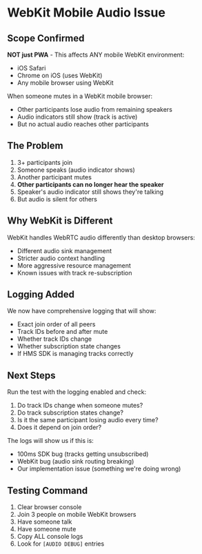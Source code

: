 # WebKit Mobile Audio Issue

## Scope Confirmed

**NOT just PWA** - This affects ANY mobile WebKit environment:
- iOS Safari
- Chrome on iOS (uses WebKit)
- Any mobile browser using WebKit

When someone mutes in a WebKit mobile browser:
- Other participants lose audio from remaining speakers
- Audio indicators still show (track is active)
- But no actual audio reaches other participants

## The Problem

1. 3+ participants join
2. Someone speaks (audio indicator shows)
3. Another participant mutes
4. **Other participants can no longer hear the speaker**
5. Speaker's audio indicator still shows they're talking
6. But audio is silent for others

## Why WebKit is Different

WebKit handles WebRTC audio differently than desktop browsers:
- Different audio sink management
- Stricter audio context handling
- More aggressive resource management
- Known issues with track re-subscription

## Logging Added

We now have comprehensive logging that will show:
- Exact join order of all peers
- Track IDs before and after mute
- Whether track IDs change
- Whether subscription state changes
- If HMS SDK is managing tracks correctly

## Next Steps

Run the test with the logging enabled and check:
1. Do track IDs change when someone mutes?
2. Do track subscription states change?
3. Is it the same participant losing audio every time?
4. Does it depend on join order?

The logs will show us if this is:
- 100ms SDK bug (tracks getting unsubscribed)
- WebKit bug (audio sink routing breaking)
- Our implementation issue (something we're doing wrong)

## Testing Command

1. Clear browser console
2. Join 3 people on mobile WebKit browsers
3. Have someone talk
4. Have someone mute
5. Copy ALL console logs
6. Look for `[AUDIO DEBUG]` entries

